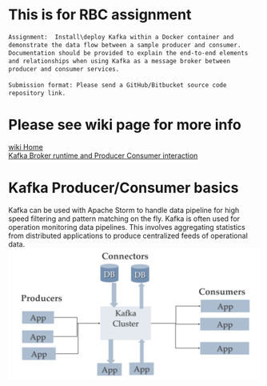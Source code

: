 # This is for RBC assignment
```
Assignment:  Install\deploy Kafka within a Docker container and demonstrate the data flow between a sample producer and consumer. Documentation should be provided to explain the end-to-end elements and relationships when using Kafka as a message broker between producer and consumer services.

Submission format: Please send a GitHub/Bitbucket source code repository link.

```

# Please see wiki page for more info
<a href="https://github.com/johnwang7273/Demo/wiki">wiki Home</a><br/>
<a href="https://github.com/johnwang7273/Demo/wiki/Kafka-Broker-runtime-and-Producer-Consumer-interaction">Kafka Broker runtime and Producer Consumer interaction</a><br/>         


# Kafka Producer/Consumer basics
Kafka can be used with Apache Storm to handle data pipeline for high speed filtering and pattern matching on the fly. Kafka is often used for operation monitoring data pipelines. This involves aggregating statistics from distributed applications to produce centralized feeds of operational data.
![](https://github.com/johnwang7273/Demo/blob/master/kafka-comsumer-provider.png)
